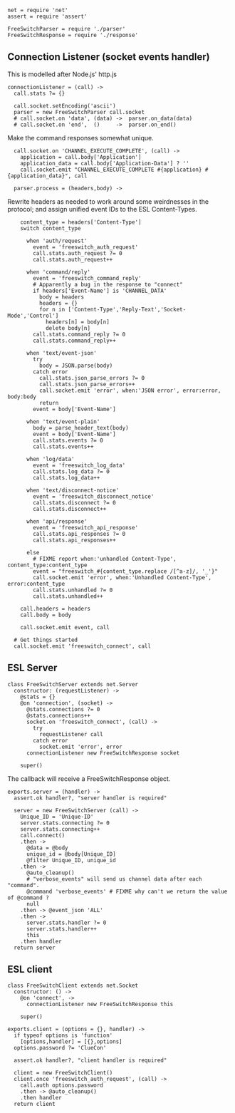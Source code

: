     net = require 'net'
    assert = require 'assert'

    FreeSwitchParser = require './parser'
    FreeSwitchResponse = require './response'

Connection Listener (socket events handler)
-------------------------------------------

This is modelled after Node.js' http.js

    connectionListener = (call) ->
      call.stats ?= {}

      call.socket.setEncoding('ascii')
      parser = new FreeSwitchParser call.socket
      # call.socket.on 'data', (data) ->  parser.on_data(data)
      # call.socket.on 'end',  ()     ->  parser.on_end()

Make the command responses somewhat unique.

      call.socket.on 'CHANNEL_EXECUTE_COMPLETE', (call) ->
        application = call.body['Application']
        application_data = call.body['Application-Data'] ? ''
        call.socket.emit "CHANNEL_EXECUTE_COMPLETE #{application} #{application_data}", call

      parser.process = (headers,body) ->

Rewrite headers as needed to work around some weirdnesses in the protocol; and assign unified event IDs to the ESL Content-Types.

        content_type = headers['Content-Type']
        switch content_type

          when 'auth/request'
            event = 'freeswitch_auth_request'
            call.stats.auth_request ?= 0
            call.stats.auth_request++

          when 'command/reply'
            event = 'freeswitch_command_reply'
            # Apparently a bug in the response to "connect"
            if headers['Event-Name'] is 'CHANNEL_DATA'
              body = headers
              headers = {}
              for n in ['Content-Type','Reply-Text','Socket-Mode','Control']
                headers[n] = body[n]
                delete body[n]
            call.stats.command_reply ?= 0
            call.stats.command_reply++

          when 'text/event-json'
            try
              body = JSON.parse(body)
            catch error
              call.stats.json_parse_errors ?= 0
              call.stats.json_parse_errors++
              call.socket.emit 'error', when:'JSON error', error:error, body:body
              return
            event = body['Event-Name']

          when 'text/event-plain'
            body = parse_header_text(body)
            event = body['Event-Name']
            call.stats.events ?= 0
            call.stats.events++

          when 'log/data'
            event = 'freeswitch_log_data'
            call.stats.log_data ?= 0
            call.stats.log_data++

          when 'text/disconnect-notice'
            event = 'freeswitch_disconnect_notice'
            call.stats.disconnect ?= 0
            call.stats.disconnect++

          when 'api/response'
            event = 'freeswitch_api_response'
            call.stats.api_responses ?= 0
            call.stats.api_responses++

          else
            # FIXME report when:'unhandled Content-Type', content_type:content_type
            event = "freeswitch_#{content_type.replace /[^a-z]/, '_'}"
            call.socket.emit 'error', when:'Unhandled Content-Type', error:content_type
            call.stats.unhandled ?= 0
            call.stats.unhandled++

        call.headers = headers
        call.body = body

        call.socket.emit event, call

      # Get things started
      call.socket.emit 'freeswitch_connect', call

ESL Server
----------

    class FreeSwitchServer extends net.Server
      constructor: (requestListener) ->
        @stats = {}
        @on 'connection', (socket) ->
          @stats.connections ?= 0
          @stats.connections++
          socket.on 'freeswitch_connect', (call) ->
            try
              requestListener call
            catch error
              socket.emit 'error', error
          connectionListener new FreeSwitchResponse socket

        super()

The callback will receive a FreeSwitchResponse object.

    exports.server = (handler) ->
      assert.ok handler?, "server handler is required"

      server = new FreeSwitchServer (call) ->
        Unique_ID = 'Unique-ID'
        server.stats.connecting ?= 0
        server.stats.connecting++
        call.connect()
        .then ->
          @data = @body
          unique_id = @body[Unique_ID]
          @filter Unique_ID, unique_id
        .then ->
          @auto_cleanup()
          # "verbose_events" will send us channel data after each "command".
          @command 'verbose_events' # FIXME why can't we return the value of @command ?
          null
        .then -> @event_json 'ALL'
        .then ->
          server.stats.handler ?= 0
          server.stats.handler++
          this
        .then handler
      return server

ESL client
----------

    class FreeSwitchClient extends net.Socket
      constructor: () ->
        @on 'connect', ->
          connectionListener new FreeSwitchResponse this

        super()

    exports.client = (options = {}, handler) ->
      if typeof options is 'function'
        [options,handler] = [{},options]
      options.password ?= 'ClueCon'

      assert.ok handler?, "client handler is required"

      client = new FreeSwitchClient()
      client.once 'freeswitch_auth_request', (call) ->
        call.auth options.password
        .then -> @auto_cleanup()
        .then handler
      return client
